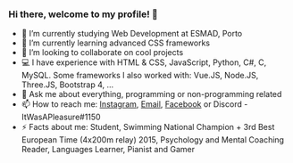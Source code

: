 ### Hi there, welcome to my profile! 👋

- 🔭 I’m currently studying Web Development at ESMAD, Porto
- 🌱 I’m currently learning advanced CSS frameworks
- 👯 I’m looking to collaborate on cool projects
- 💻 I have experience with HTML & CSS, JavaScript, Python, C#, C, MySQL.
  Some frameworks I also worked with: Vue.JS, Node.JS, Three.JS, Bootstrap 4, ...
- 💬 Ask me about everything, programming or non-programming related
- 📫 How to reach me: [Instagram](https://www.instagram.com/nunopereirasousa/), [Email](mailto:nunopsousa@live.com.pt), [Facebook](https://www.facebook.com/nuno.sousa.9655806/) or Discord - ItWasAPleasure#1150
- ⚡ Facts about me: Student, Swimming National Champion + 3rd Best European Time (4x200m relay) 2015, Psychology and Mental Coaching Reader, Languages Learner, Pianist and Gamer
